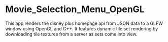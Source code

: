 # Movie_Selection_Menu_OpenGL

This app renders the disney plus homepage api from JSON data to a GLFW window using OpenGL and C++. 
It features dynamic tile set rendering by downloading tile textures from a server as sets come into view.
